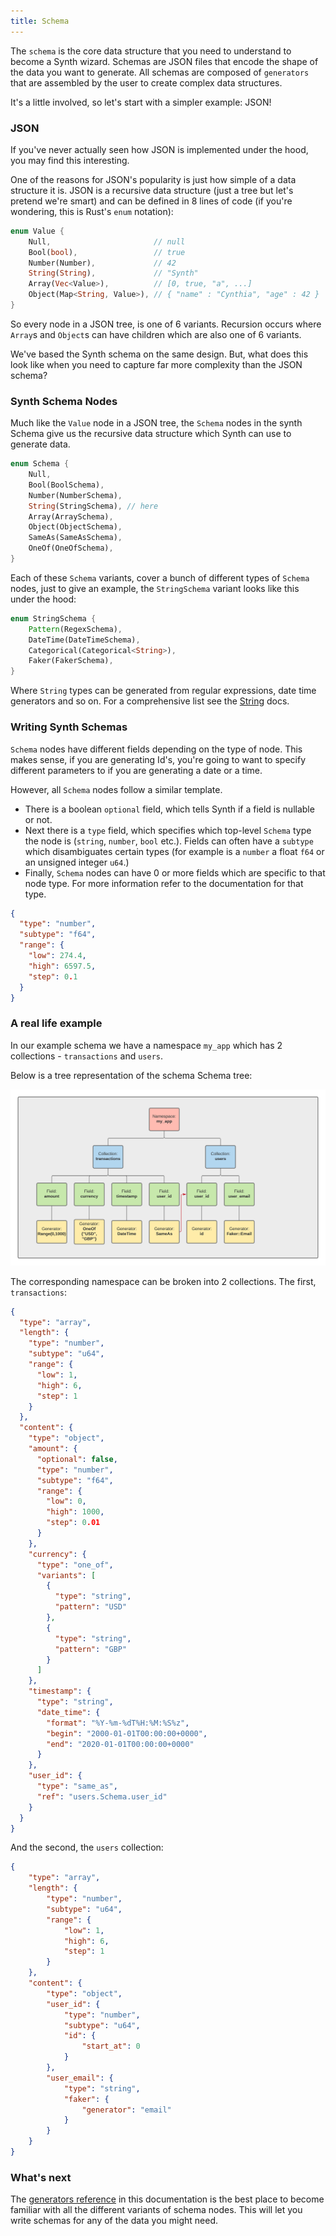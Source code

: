 ```yaml
---
title: Schema
---
```


The `schema` is the core data structure that you need to understand to become a Synth wizard. Schemas are JSON files
that encode the shape of the data you want to generate. All schemas are composed of `generators` that are assembled by
the user to create complex data structures.

It's a little involved, so let's start with a simpler example: JSON!

### JSON

If you've never actually seen how JSON is implemented under the hood, you may find this interesting.

One of the reasons for JSON's popularity is just how simple of a data structure it is. JSON is a recursive data
structure (just a tree but let's pretend we're smart) and can be defined in 8 lines of code (if you're wondering, this
is Rust's `enum` notation):

```rust
enum Value {
    Null,                       // null
    Bool(bool),                 // true
    Number(Number),             // 42
    String(String),             // "Synth"
    Array(Vec<Value>),          // [0, true, "a", ...]
    Object(Map<String, Value>), // { "name" : "Cynthia", "age" : 42 }
}
```

So every node in a JSON tree, is one of 6 variants. Recursion occurs where `Array`s and `Object`s can have children
which are also one of 6 variants.

We've based the Synth schema on the same design. But, what does this look like when you need to capture far more
complexity than the JSON schema?

### Synth Schema Nodes

Much like the `Value` node in a JSON tree, the `Schema` nodes in the synth Schema give us the recursive data structure
which Synth can use to generate data.

```rust
enum Schema {
    Null,
    Bool(BoolSchema),
    Number(NumberSchema),
    String(StringSchema), // here
    Array(ArraySchema),
    Object(ObjectSchema),
    SameAs(SameAsSchema),
    OneOf(OneOfSchema),
}
``` 

Each of these `Schema` variants, cover a bunch of different types of `Schema` nodes, just to give an example,
the `StringSchema` variant looks like this under the hood:

```rust
enum StringSchema {
    Pattern(RegexSchema),
    DateTime(DateTimeSchema),
    Categorical(Categorical<String>),
    Faker(FakerSchema),
}
```

Where `String` types can be generated from regular expressions, date time generators and so on. For a comprehensive list
see the [String](/content/string.md) docs.

### Writing Synth Schemas

`Schema` nodes have different fields depending on the type of node. This makes sense, if you are generating Id's,
you're going to want to specify different parameters to if you are generating a date or a time.

However, all `Schema` nodes follow a similar template.

- There is a boolean `optional` field, which tells Synth if a field is nullable or not.
- Next there is a `type` field, which specifies which top-level `Schema` type the node is (`string`, `number`, `bool`
  etc.). Fields can often have a `subtype` which disambiguates certain types (for example is a `number` a float `f64` or
  an unsigned integer `u64`.)
- Finally, `Schema` nodes can have 0 or more fields which are specific to that node type. For more information refer to
  the documentation for that type.

```json synth
{
  "type": "number",
  "subtype": "f64",
  "range": {
    "low": 274.4,
    "high": 6597.5,
    "step": 0.1
  }
}
```

### A real life example

In our example schema we have a namespace `my_app` which has 2 collections - `transactions` and `users`.

Below is a tree representation of the schema Schema tree:

![An example schema](img/schema_overview.png)

The corresponding namespace can be broken into 2 collections. The first, `transactions`:

```json
{
  "type": "array",
  "length": {
    "type": "number",
    "subtype": "u64",
    "range": {
      "low": 1,
      "high": 6,
      "step": 1
    }
  },
  "content": {
    "type": "object",
    "amount": {
      "optional": false,
      "type": "number",
      "subtype": "f64",
      "range": {
        "low": 0,
        "high": 1000,
        "step": 0.01
      }
    },
    "currency": {
      "type": "one_of",
      "variants": [
        {
          "type": "string",
          "pattern": "USD"
        },
        {
          "type": "string",
          "pattern": "GBP"
        }
      ]
    },
    "timestamp": {
      "type": "string",
      "date_time": {
        "format": "%Y-%m-%dT%H:%M:%S%z",
        "begin": "2000-01-01T00:00:00+0000",
        "end": "2020-01-01T00:00:00+0000"
      }
    },
    "user_id": {
      "type": "same_as",
      "ref": "users.Schema.user_id"
    }
  }
}
```

And the second, the `users` collection:

```json synth
{
    "type": "array",
    "length": {
        "type": "number",
        "subtype": "u64",
        "range": {
            "low": 1,
            "high": 6,
            "step": 1
        }
    },
    "content": {
        "type": "object",
        "user_id": {
            "type": "number",
            "subtype": "u64",
            "id": {
                "start_at": 0
            }
        },
        "user_email": {
            "type": "string",
            "faker": {
                "generator": "email"
            }
        }
    }
}
```

### What's next

The [generators reference](/content/null.md) in this documentation is the best place to become familiar with all the
different variants of schema nodes. This will let you write schemas for any of the data you might need.
